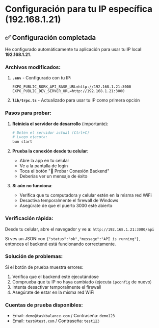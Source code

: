 # Configuración para tu IP específica (192.168.1.21)

## ✅ Configuración completada

He configurado automáticamente tu aplicación para usar tu IP local **192.168.1.21**.

### Archivos modificados:

1. **`.env`** - Configurado con tu IP:
   ```
   EXPO_PUBLIC_RORK_API_BASE_URL=http://192.168.1.21:3000
   EXPO_PUBLIC_DEV_SERVER_URL=http://192.168.1.21:3000
   ```

2. **`lib/trpc.ts`** - Actualizado para usar tu IP como primera opción

### Pasos para probar:

1. **Reinicia el servidor de desarrollo** (importante):
   ```bash
   # Detén el servidor actual (Ctrl+C)
   # Luego ejecuta:
   bun start
   ```

2. **Prueba la conexión desde tu celular**:
   - Abre la app en tu celular
   - Ve a la pantalla de login
   - Toca el botón "🔧 Probar Conexión Backend"
   - Deberías ver un mensaje de éxito

3. **Si aún no funciona**:
   - Verifica que tu computadora y celular estén en la misma red WiFi
   - Desactiva temporalmente el firewall de Windows
   - Asegúrate de que el puerto 3000 esté abierto

### Verificación rápida:

Desde tu celular, abre el navegador y ve a: `http://192.168.1.21:3000/api`

Si ves un JSON con `{"status":"ok","message":"API is running"}`, entonces el backend está funcionando correctamente.

### Solución de problemas:

Si el botón de prueba muestra errores:
1. Verifica que el backend esté ejecutándose
2. Comprueba que tu IP no haya cambiado (ejecuta `ipconfig` de nuevo)
3. Intenta desactivar temporalmente el firewall
4. Asegúrate de estar en la misma red WiFi

### Cuentas de prueba disponibles:
- Email: `demo@taskbalance.com` / Contraseña: `demo123`
- Email: `test@test.com` / Contraseña: `test123`